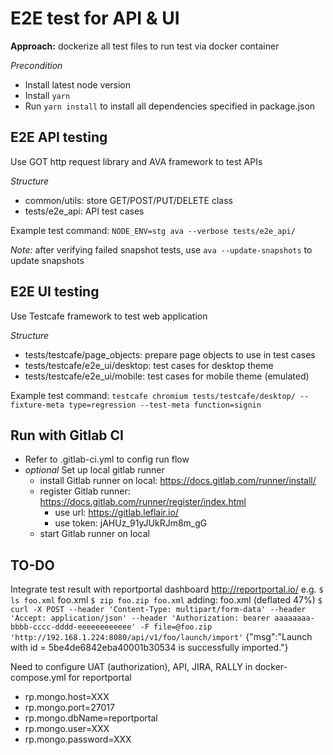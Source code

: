 # E2E test for API & UI

**Approach:** dockerize all test files to run test via docker container

_Precondition_

-   Install latest node version
-   Install `yarn`
-   Run `yarn install` to install all dependencies specified in package.json

## E2E API testing

Use GOT http request library and AVA framework to test APIs

_Structure_

-   common/utils: store GET/POST/PUT/DELETE class
-   tests/e2e_api: API test cases

Example test command: `NODE_ENV=stg ava --verbose tests/e2e_api/`

_Note:_ after verifying failed snapshot tests, use `ava --update-snapshots` to update snapshots

## E2E UI testing

Use Testcafe framework to test web application

_Structure_

-   tests/testcafe/page_objects: prepare page objects to use in test cases
-   tests/testcafe/e2e_ui/desktop: test cases for desktop theme
-   tests/testcafe/e2e_ui/mobile: test cases for mobile theme (emulated)

Example test command: `testcafe chromium tests/testcafe/desktop/ --fixture-meta type=regression --test-meta function=signin`

## Run with Gitlab CI

-   Refer to .gitlab-ci.yml to config run flow
-   _optional_ Set up local gitlab runner
    -   install Gitlab runner on local: https://docs.gitlab.com/runner/install/
    -   register Gitlab runner: https://docs.gitlab.com/runner/register/index.html
        -   use url: https://gitlab.leflair.io/
        -   use token: jAHUz_91yJUkRJm8m_gG
    -   start Gitlab runner on local

## TO-DO

Integrate test result with reportportal dashboard http://reportportal.io/
e.g. `$ ls foo.xml`
foo.xml
`$ zip foo.zip foo.xml`
adding: foo.xml (deflated 47%)
`$ curl -X POST --header 'Content-Type: multipart/form-data' --header 'Accept: application/json' --header 'Authorization: bearer aaaaaaaa-bbbb-cccc-dddd-eeeeeeeeeeee' -F file=@foo.zip 'http://192.168.1.224:8080/api/v1/foo/launch/import'`
{"msg":"Launch with id = 5be4de6842eba40001b30534 is successfully imported."}

Need to configure UAT (authorization), API, JIRA, RALLY in docker-compose.yml for reportportal

-   rp.mongo.host=XXX
-   rp.mongo.port=27017
-   rp.mongo.dbName=reportportal
-   rp.mongo.user=XXX
-   rp.mongo.password=XXX
